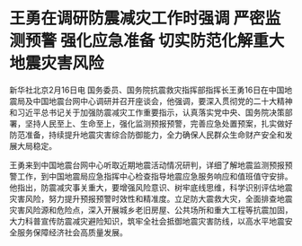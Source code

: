 # 王勇在调研防震减灾工作时强调 严密监测预警 强化应急准备 切实防范化解重大地震灾害风险

新华社北京2月16日电
国务委员、国务院抗震救灾指挥部指挥长王勇16日在中国地震局及中国地震台网中心调研并召开座谈会，他强调，要深入贯彻党的二十大精神和习近平总书记关于加强防震减灾工作重要指示，认真落实党中央、国务院决策部署，坚持人民至上、生命至上，强化监测预报预警，完善应急处置预案，扎实做好防范准备，持续提升地震灾害综合防御能力，全力确保人民群众生命财产安全和发展大局稳定。

王勇来到中国地震台网中心听取近期地震活动情况研判，详细了解地震监测预报预警工作，到中国地震局应急指挥中心检查指导地震应急服务响应和值班值守安排。他指出，防震减灾事关重大，要增强风险意识、树牢底线思维，科学识别评估地震灾害风险，努力提升预报预警时效性和精准度。立足防大震救大灾，全面排查地震灾害风险源和危险点，深入开展城乡老旧房屋、公共场所和重大工程等抗震加固，大力科普宣传防震减灾避险知识，筑牢全社会抵御地震灾害防线，以高水平地震安全服务保障经济社会高质量发展。

